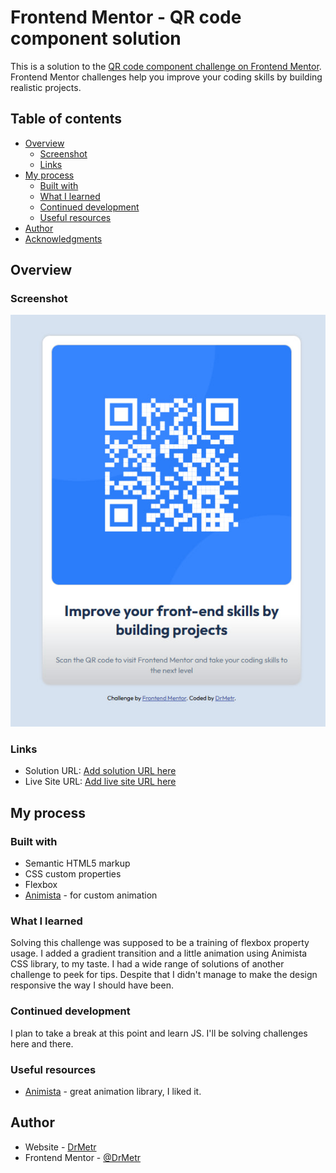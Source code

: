 # Frontend Mentor - QR code component solution

This is a solution to the [QR code component challenge on Frontend Mentor](https://www.frontendmentor.io/challenges/qr-code-component-iux_sIO_H). Frontend Mentor challenges help you improve your coding skills by building realistic projects. 

## Table of contents

- [Overview](#overview)
  - [Screenshot](#screenshot)
  - [Links](#links)
- [My process](#my-process)
  - [Built with](#built-with)
  - [What I learned](#what-i-learned)
  - [Continued development](#continued-development)
  - [Useful resources](#useful-resources)
- [Author](#author)
- [Acknowledgments](#acknowledgments)

## Overview

### Screenshot

<img src="./images/screenshot.jpg">

### Links

- Solution URL: [Add solution URL here](https://your-solution-url.com)
- Live Site URL: [Add live site URL here](https://your-live-site-url.com)

## My process

### Built with

- Semantic HTML5 markup
- CSS custom properties
- Flexbox
- [Animista](https://animista.net/) - for custom animation

### What I learned

Solving this challenge was supposed to be a training of flexbox property usage. I added a gradient transition and a little animation using Animista CSS library, to my taste.
I had a wide range of solutions of another challenge to peek for tips. Despite that I didn't manage to make the design responsive the way I should have been. 

### Continued development

I plan to take a break at this point and learn JS. I'll be solving challenges here and there.

### Useful resources

- [Animista](https://animista.net/) - great animation library, I liked it.

## Author

- Website - [DrMetr](https://github.com/DrMetr)
- Frontend Mentor - [@DrMetr](https://www.frontendmentor.io/profile/DrMetr)

